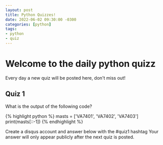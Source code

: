 ```yaml
---
layout: post
title: Python Quizzes!
date: 2022-06-02 09:30:00 -0300
categories: [python]
tags:
- python
- quiz
---
```


# Welcome to the daily python quizz

Every day a new quiz will be posted here, don't miss out!

## Quiz 1

What is the output of the following code?

{% highlight python %}
masts = ['VA7401', 'VA7402', 'VA7403']
print(masts[::-1])
{% endhighlight %}

Create a disqus account and answer below with the #quiz1 hashtag
Your answer will only appear publicly after the next quiz is posted.